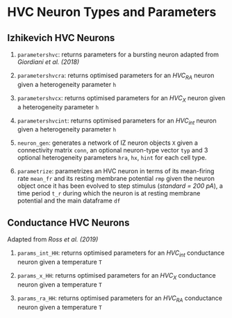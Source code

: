 # HVC Neuron Types and Parameters

## Izhikevich HVC Neurons

1. `parametershvc`: returns parameters for a bursting neuron adapted from _Giordiani et al. (2018)_

2. `parametershvcra`: returns optimised parameters for an $HVC_{RA}$ neuron given a heterogeneity parameter `h`

3. `parametershvcx`: returns optimised parameters for an $HVC_{X}$ neuron given a heterogeneity parameter `h`

4. `parametershvcint`: returns optimised parameters for an $HVC_{int}$ neuron given a heterogeneity parameter `h`

5. `neuron_gen`: generates a network of IZ neuron objects `X` given a connectivity matrix `conn`, an optional neuron-type vector `typ` and 3 optional heterogeneity parameters `hra`, `hx`, `hint` for each cell type.

6. `parametrize`: parametrizes an HVC neuron in terms of its mean-firing rate `mean_fr` and its resting membrane potential `rmp` given the neuron object once it has been evolved to step stimulus (*standard = 200 pA*), a time period `t_r` during which the neuron is at resting membrane potential and the main dataframe `df`

## Conductance HVC Neurons

Adapted from _Ross et al. (2019)_

1. `params_int_HH`: returns optimised parameters for an $HVC_{int}$ conductance neuron given a temperature `T`

2. `params_x_HH`: returns optimised parameters for an $HVC_{X}$ conductance neuron given a temperature `T`

3. `params_ra_HH`: returns optimised parameters for an $HVC_{RA}$ conductance neuron given a temperature `T`
